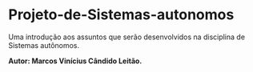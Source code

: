 # Projeto-de-Sistemas-autonomos
Uma introdução aos assuntos que serão desenvolvidos na disciplina de Sistemas autônomos.


**Autor: Marcos Vinícius Cândido Leitão.**

